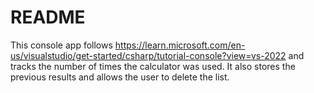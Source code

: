 # README
This console app follows https://learn.microsoft.com/en-us/visualstudio/get-started/csharp/tutorial-console?view=vs-2022 and tracks the number of times the calculator was used.  It also stores the previous results and allows the user to delete the list.